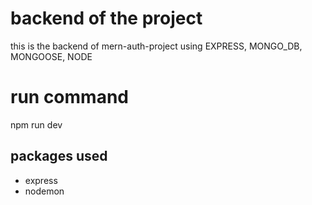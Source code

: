 # backend of the project
this is the backend of mern-auth-project using EXPRESS, MONGO_DB, MONGOOSE, NODE

# run command
npm run dev

## packages used

- express
- nodemon